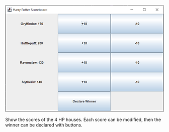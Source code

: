 ![Screenshot](https://github.com/timeblade0/HarryPotterScoreboard/blob/main/screenshot.png)

Show the scores of the 4 HP houses. Each score can be modified, then the winner can be declared with buttons.
